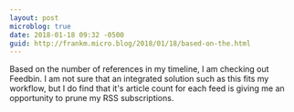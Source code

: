 ```yaml
---
layout: post
microblog: true
date: 2018-01-18 09:32 -0500
guid: http://frankm.micro.blog/2018/01/18/based-on-the.html
---
```

Based on the number of references in my timeline, I am checking out Feedbin. I am not sure that an integrated solution such as this fits my workflow, but I do find that it's article count for each feed is giving me an opportunity to prune my RSS subscriptions. 
